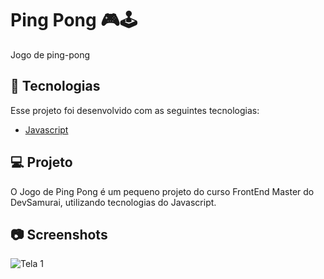 # Ping Pong 🎮🕹️

Jogo de ping-pong

## 🚀 Tecnologias

Esse projeto foi desenvolvido com as seguintes tecnologias:

- [Javascript](https://developer.mozilla.org/pt-BR/docs/conflicting/Web/JavaScript)

## 💻 Projeto

O Jogo de Ping Pong é um pequeno projeto do curso FrontEnd Master do DevSamurai, utilizando tecnologias do Javascript.

## 📷 Screenshots  
<div style="flex-direction: row;">
<img style="flex-direction: row;" alt="Tela 1" src="https://github.com/LeonardoMarconi/Ping_Pong/assets/11573246/58514a39-9bec-4ba1-9f2e-71bbd0dda168" >
</div>
